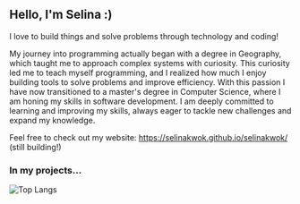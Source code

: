 ## Hello, I'm Selina :)
I love to build things and solve problems through technology and coding!

My journey into programming actually began with a degree in Geography, which taught me to approach complex systems with curiosity.
This curiosity led me to teach myself programming, and I realized how much I enjoy building tools to solve problems and improve efficiency.
With this passion I have now transitioned to a master's degree in Computer Science, where I am honing my skills in software development.
I am deeply committed to learning and improving my skills, always eager to tackle new challenges and expand my knowledge.

Feel free to check out my website: https://selinakwok.github.io/selinakwok/ (still building!)

### In my projects...
![Top Langs](https://github-readme-stats.vercel.app/api/top-langs/?username=selinakwok&hide_progress=true)

<!--
**selinakwok/selinakwok** is a ✨ _special_ ✨ repository because its `README.md` (this file) appears on your GitHub profile.
